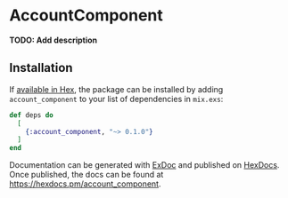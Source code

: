# AccountComponent

**TODO: Add description**

## Installation

If [available in Hex](https://hex.pm/docs/publish), the package can be installed
by adding `account_component` to your list of dependencies in `mix.exs`:

```elixir
def deps do
  [
    {:account_component, "~> 0.1.0"}
  ]
end
```

Documentation can be generated with [ExDoc](https://github.com/elixir-lang/ex_doc)
and published on [HexDocs](https://hexdocs.pm). Once published, the docs can
be found at <https://hexdocs.pm/account_component>.

